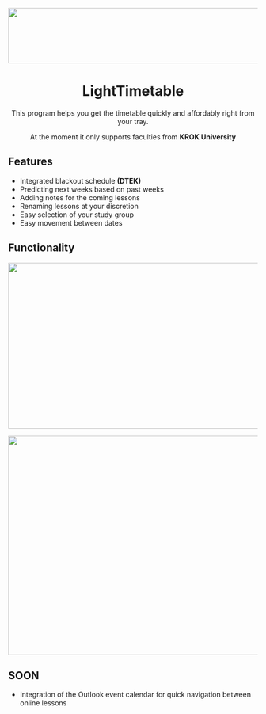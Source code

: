 <p align="center">
  <img width="527" height="112" src="https://user-images.githubusercontent.com/106306927/224047830-130024f0-92c7-42dd-bb77-a4711f3be0b6.png">
</p>
<h1 align="center">LightTimetable</h1>

<p align="center">This program helps you get the timetable quickly and affordably right from your tray.</p>
<p align="center">At the moment it only supports faculties from <strong>KROK University</strong></p>

<h2 align="left">Features</h1>

* Integrated blackout schedule <strong>(DTEK)</strong>
* Predicting next weeks based on past weeks
* Adding notes for the coming lessons
* Renaming lessons at your discretion
* Easy selection of your study group
* Easy movement between dates

<h2 align="left">Functionality</h1>

<p align="center">
  <img width="586" height="336" src="https://user-images.githubusercontent.com/106306927/224055748-96cd49c9-77e5-4521-835c-3fd2700fd42b.gif">
</p>
<p align="center">
  <img width="786" height="443" src="https://user-images.githubusercontent.com/106306927/231003208-7bec9866-1763-43ff-9a0f-d487c4d09869.gif">
</p>

<h2 align="left">SOON</h1>

* Integration of the Outlook event calendar for quick navigation between online lessons
